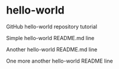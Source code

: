 # hello-world
GitHub hello-world repository tutorial

Simple hello-world README.md line

Another hello-world README.md line

One more another hello-world README line
